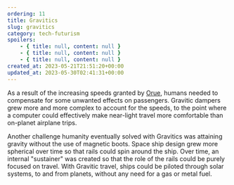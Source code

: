```yaml
---
ordering: 11
title: Gravitics
slug: gravitics
category: tech-futurism
spoilers:
    - { title: null, content: null }
    - { title: null, content: null }
    - { title: null, content: null }
created_at: 2023-05-21T21:51:20+00:00
updated_at: 2023-05-30T02:41:31+00:00
---
```

As a result of the increasing speeds granted by [Orue](/category/tech-futurism/orue), humans needed to compensate for some unwanted effects on passengers. Gravitic dampers grew more and more complex to account for the speeds, to the point where a computer could effectively make near-light travel more comfortable than on-planet airplane trips.

Another challenge humanity eventually solved with Gravitics was attaining gravity without the use of magnetic boots. Space ship design grew more spherical over time so that rails could spin around the ship. Over time, an internal "sustainer" was created so that the role of the rails could be purely focused on travel. With Gravitic travel, ships could be piloted through solar systems, to and from planets, without any need for a gas or metal fuel.